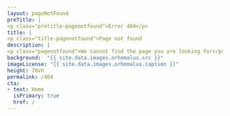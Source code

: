 ```yaml
---
layout: pageNotFound
preTitle: |
<p class="pretitle-pagenotfound">Error 404</p>
title: |
<p class="title-pagenotfound">Page not found
description: |
<p class="pagenotfound">We cannot find the page you are looking for</p>
background:  "{{ site.data.images.orhomalus.src }}"
imageLicense: "{{ site.data.images.orhomalus.caption }}"
height: 70vh
permalink: /404
cta:
- text: Home
  isPrimary: true
  href: /
---
```

